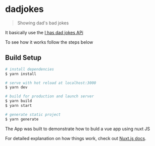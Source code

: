 # dadjokes

> Showing dad&#39;s bad jokes

It basically use the [I has dad jokes APi](https://icanhazdadjoke.com/api)

To see how it works follow the steps below



## Build Setup

``` bash
# install dependencies
$ yarn install

# serve with hot reload at localhost:3000
$ yarn dev

# build for production and launch server
$ yarn build
$ yarn start

# generate static project
$ yarn generate
```
The App was built to demonstrate how to buld a vue app using nuxt JS

For detailed explanation on how things work, check out [Nuxt.js docs](https://nuxtjs.org).
